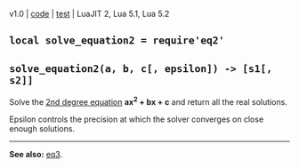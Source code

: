 v1.0 | [code](http://code.google.com/p/lua-files/source/browse/eq2.lua) | [test](http://code.google.com/p/lua-files/source/browse/eq2_test.lua) | LuaJIT 2, Lua 5.1, Lua 5.2

## `local solve_equation2 = require'eq2'` ##
## `solve_equation2(a, b, c[, epsilon]) -> [s1[, s2]]` ##

Solve the [2nd degree equation](http://en.wikipedia.org/wiki/Quadratic_equation) **ax<sup>2</sup> + bx + c** and return all the real solutions.

Epsilon controls the precision at which the solver converges on close enough solutions.


---

**See also:** [eq3](eq3.md).